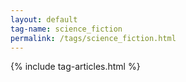 ```yaml
---
layout: default
tag-name: science_fiction
permalink: /tags/science_fiction.html
---
```


{% include tag-articles.html %}
